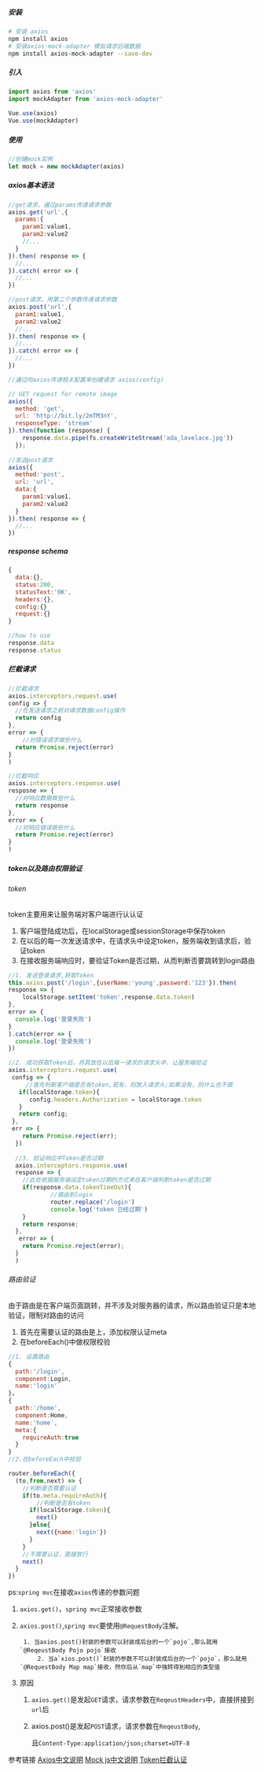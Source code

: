 ##### 安装

```sh
# 安装 axios
npm install axios
# 安装axios-mock-adapter 模拟请求后端数据
npm install axios-mock-adapter --save-dev
```
##### 引入

```javascript
import axios from 'axios'
import mockAdapter from 'axios-mock-adapter'

Vue.use(axios)
Vue.use(mockAdapter)
```
##### 使用

```javascript
//创建mock实例
let mock = new mockAdapter(axios)

```

##### axios基本语法

```javascript
//get请求，通过params传递请求参数
axios.get('url',{
  params:{
    param1:value1,
    param2:value2
    //...
  }
}).then( response => {  
  //...
}).catch( error => {
  //...
})

//post请求，用第二个参数传递请求参数
axios.post('url',{
  param1:value1,
  param2:value2
  //...
}).then( response => {
  //...
}).catch( error => {
  //...
})

//通过向axios传递相关配置来创建请求 axios(config)

// GET request for remote image
axios({
  method: 'get',
  url: 'http://bit.ly/2mTM3nY',
  responseType: 'stream'
}).then(function (response) {
    response.data.pipe(fs.createWriteStream('ada_lovelace.jpg'))
  });
  
//发送post请求
axios({
  method:'post',
  url: 'url',
  data:{
    param1:value1,
  	param2:value2
  }
}).then( response => {
  //...
})
```

##### response schema

```javascript
{
  data:{},
  status:200,
  statusText:'OK',
  headers:{},
  config:{}
  request:{}
}

//how to use
response.data
response.status
```

##### 拦截请求
```javascript
//拦截请求
axios.interceptors.request.use(
config => {
  //在发送请求之前对请求数据config操作
  return config
},
error => {
	//对错误请求做些什么
  return Promise.reject(error)
}
)

//拦截响应
axios.interceptors.response.use(
resposne => {
  //对响应数据做些什么
  return response
},
error => {
  //对响应错误做些什么
  return Promise.reject(error)
}
)
```
##### token以及路由权限验证
###### token

token主要用来让服务端对客户端进行认认证

1. 客户端登陆成功后，在localStorage或sessionStorage中保存token
2. 在以后的每一次发送请求中，在请求头中设定token，服务端收到请求后，验证token
3. 在接收服务端响应时，要验证Token是否过期，从而判断否要跳转到login路由
```javascript
//1. 发送登录请求,获取Token
this.axios.post('/login',{userName:'young',password:'123'}).then(
response => {
	localStorage.setItem('token',response.data.token)
},
error => {
  console.log('登录失败')
}
).catch(error => {
  console.log('登录失败')
})

//2. 成功获取Token后，将其放在以后每一请求的请求头中，让服务端验证
axios.interceptors.request.use(
 config => {
 	 //首先判断客户端是否有token,若有，则放入请求头;如果没有，则什么也不做
   if(localStorage.token){
      config.headers.Authorization = localStorage.token
   }
   return config;
 },
 err => {
    return Promise.reject(err);
  })
  
  //3. 验证响应中Token是否过期
  axios.interceptors.response.use(
  response => {
  	//此处依据服务端设定token过期的方式来在客户端判断token是否过期
  	if(response.data.tokenTimeOut){ 
    		//路由到login
  			router.replace('/login')
  			console.log('token 已经过期')
  	}
  	return response;
  },
   error => {
    return Promise.reject(error);
  }
  )
```

###### 路由验证
由于路由是在客户端页面跳转，并不涉及对服务器的请求，所以路由验证只是本地验证，限制对路由的访问
1. 首先在需要认证的路由是上，添加权限认证meta
2. 在beforeEach()中做权限校验
```javascript
//1. 设置路由
{
  path:'/login',
  component:Login,
  name:'login'
}，
{
  path:'/home',
  component:Home,
  name:'home',
  meta:{
    requireAuth:true
  }
}
//2.在beforeEach中校验

router.beforeEach({
  (to,from,next) => {
  	//判断是否需要认证
    if(to.meta.requireAuth){
    	//判断是否有token
      if(localStorage.token){
        next()
      }else{
        next({name:'login'})
      }
    }
    //不需要认证，直接放行
    next()
  }
})

```

ps:`spring mvc`在接收`axios`传递的参数问题

1. `axios.get()`，`spring mvc`正常接收参数

2. `axios.post()`,`spring mvc`要使用`@RequestBody`注解。

    	1. 当axios.post()封装的参数可以封装成后台的一个`pojo`,那么就用`@ReqeustBody Pojo pojo`接收
        	2. 当a`xios.post()`封装的参数不可以封装成后台的一个`pojo`，那么就用`@RequestBody Map map`接收，然你后从`map`中强转得到相应的类型值

3. 原因

   1. `axios.get()`是发起`GET`请求，请求参数在`ReqeustHeaders`中，直接拼接到`url`后

   2. axios.post()是发起`POST`请求，请求参数在`ReqeustBody`,

      且`Content-Type:application/json;charset=UTF-8`

参考链接
[Axios中文说明](https://www.kancloud.cn/yunye/axios/234845)
[Mock js中文说明](https://www.kancloud.cn/sophie_u/mockjs/532225)
[Token拦截认证](https://juejin.im/post/5bab739af265da0aa3593177)

